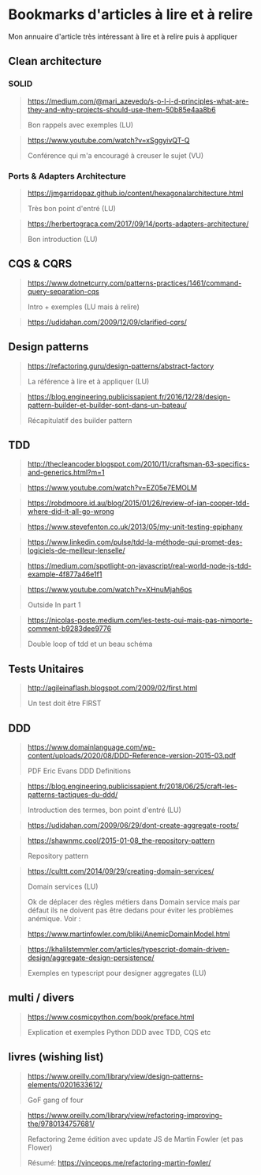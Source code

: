 # Bookmarks d'articles à lire et à relire

Mon annuaire d'article très intéressant à lire et à relire puis à appliquer

## Clean architecture

### SOLID

> <https://medium.com/@mari_azevedo/s-o-l-i-d-principles-what-are-they-and-why-projects-should-use-them-50b85e4aa8b6>
>
> Bon rappels avec exemples (LU)

> <https://www.youtube.com/watch?v=xSggyivQT-Q>
>
> Conférence qui m'a encouragé à creuser le sujet (VU)

### Ports & Adapters Architecture

> <https://jmgarridopaz.github.io/content/hexagonalarchitecture.html>
>
> Très bon point d'entré (LU)

> <https://herbertograca.com/2017/09/14/ports-adapters-architecture/>
>
> Bon introduction (LU)

## CQS & CQRS

> <https://www.dotnetcurry.com/patterns-practices/1461/command-query-separation-cqs>
>
> Intro + exemples (LU mais à relire)

> <https://udidahan.com/2009/12/09/clarified-cqrs/>

## Design patterns

> <https://refactoring.guru/design-patterns/abstract-factory>
>
> La référence à lire et à appliquer (LU)

> <https://blog.engineering.publicissapient.fr/2016/12/28/design-pattern-builder-et-builder-sont-dans-un-bateau/>
>
> Récapitulatif des builder pattern

## TDD

> <http://thecleancoder.blogspot.com/2010/11/craftsman-63-specifics-and-generics.html?m=1>

> <https://www.youtube.com/watch?v=EZ05e7EMOLM>

> <https://robdmoore.id.au/blog/2015/01/26/review-of-ian-cooper-tdd-where-did-it-all-go-wrong>

> <https://www.stevefenton.co.uk/2013/05/my-unit-testing-epiphany>

> <https://www.linkedin.com/pulse/tdd-la-méthode-qui-promet-des-logiciels-de-meilleur-lenselle/>

> <https://medium.com/spotlight-on-javascript/real-world-node-js-tdd-example-4f877a46e1f1>

> <https://www.youtube.com/watch?v=XHnuMjah6ps>
>
> Outside In part 1

> <https://nicolas-poste.medium.com/les-tests-oui-mais-pas-nimporte-comment-b9283dee9776>
>
> Double loop of tdd et un beau schéma 

## Tests Unitaires

> <http://agileinaflash.blogspot.com/2009/02/first.html>
>
> Un test doit être FIRST

## DDD

> <https://www.domainlanguage.com/wp-content/uploads/2020/08/DDD-Reference-version-2015-03.pdf>
>
> PDF Eric Evans DDD Definitions

> <https://blog.engineering.publicissapient.fr/2018/06/25/craft-les-patterns-tactiques-du-ddd/>
>
> Introduction des termes, bon point d'entré (LU)

> <https://udidahan.com/2009/06/29/dont-create-aggregate-roots/>

> <https://shawnmc.cool/2015-01-08_the-repository-pattern>
>
> Repository pattern

> <https://culttt.com/2014/09/29/creating-domain-services/>
>
> Domain services (LU)
>
> Ok de déplacer des règles métiers dans Domain service mais par défaut ils ne doivent pas être dedans pour éviter les problèmes anémique. Voir :
>
> <https://www.martinfowler.com/bliki/AnemicDomainModel.html>

> <https://khalilstemmler.com/articles/typescript-domain-driven-design/aggregate-design-persistence/>
>
> Exemples en typescript pour designer aggregates (LU)

## multi / divers

> <https://www.cosmicpython.com/book/preface.html>
>
> Explication et exemples Python DDD avec TDD, CQS etc

## livres (wishing list)

> <https://www.oreilly.com/library/view/design-patterns-elements/0201633612/>
>
> GoF gang of four

> <https://www.oreilly.com/library/view/refactoring-improving-the/9780134757681/>
>
> Refactoring 2eme édition avec update JS de Martin Fowler (et pas Flower)
>
> Résumé: <https://vinceops.me/refactoring-martin-fowler/>
